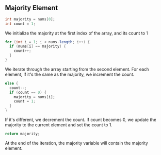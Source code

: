 ## Majority Element

```java
int majority = nums[0];
int count = 1;
```

We initialize the majority at the first index of the array, and its count to 1

```java
for (int i = 1; i < nums.length; i++) {
  if (nums[i] == majority) {
    count++;
  }
}
```

We iterate through the array starting from the second element.
For each element, if it's the same as the majority, we increment the count.

```java
else {
  count--;
  if (count == 0) {
    majority = nums[i];
    count = 1;
  }
}

```

If it's different, we decrement the count. If count becomes 0, we update the majority to the current element and set the count to 1.

```java
return majority;
```

At the end of the iteration, the majority variable will contain the majority element.
